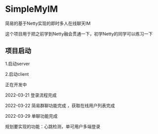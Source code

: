 # SimpleMyIM
简易的基于Netty实现的即时多人在线聊天IM

这个项目用于把之前学到Netty融会贯通一下，初学Netty的同学可以练习一下

## 项目启动
1.启动server

2.启动client 

正在开发中

2022-03-21 登录流程完成

2022-03-22 简易群聊功能完成 ，获取在线用户列表完成

2022-03-29 单聊功能完成

规划要实现的功能：心跳检测，单可用户多端登录
